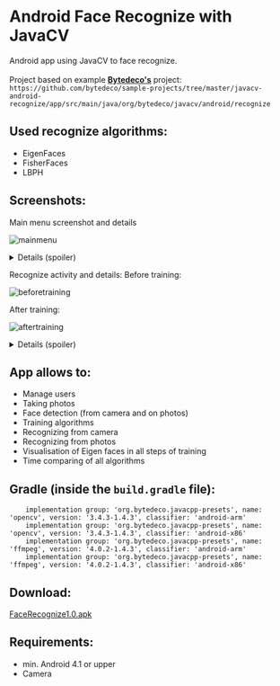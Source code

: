 # Android Face Recognize with JavaCV 

Android app using JavaCV to face recognize.<br><br>
Project based on example <b><a href="https://github.com/bytedeco">Bytedeco's</a></b> project: <br>
```https://github.com/bytedeco/sample-projects/tree/master/javacv-android-recognize/app/src/main/java/org/bytedeco/javacv/android/recognize```

Used recognize algorithms:
--------------------------
 * EigenFaces
 * FisherFaces
 * LBPH
 
 Screenshots:
-----------------------------------------

Main menu screenshot and details
    
![mainmenu](https://user-images.githubusercontent.com/32546106/73701894-4cebc480-46eb-11ea-83e4-cbde73d48d84.png)

<details>
   <summary>Details (spoiler)</summary>
 <b>Add</b> - adding new user (string name in text field needed.</br>
    <b>Delete</b> - deletes the selected user.  </br>
    <b>Recognize</b> -  switch to recognize activity.
 
 </details>


Recognize activity and details:
Before training: 
    
![beforetraining](https://user-images.githubusercontent.com/32546106/73701898-4e1cf180-46eb-11ea-84fb-d8fd780123b9.png)
    
After training:

![aftertraining](https://user-images.githubusercontent.com/32546106/73701900-4f4e1e80-46eb-11ea-9513-d8cbe0dd09df.png)

<details>
 <summary>Details (spoiler)</summary>
 <b>How to take a correct photo</b></br>
        Be sure that your face is in the square (correctly detected).</br>
        <b>Important things:</b> </br>
        <b>light - </b> make sure your face is evenly lit. Avoid situations where the face is difficult to see or only part of your face is lit.</br>
        <b>background - </b> your background should be uniform.</br>
        <b>face position - </b> the face should be in a vertical position (eyes should be in one horizontal line).</br>
        <b>number of photos - </b> for good results number of photos should be higher than 7.</br>
        <b> Not following the rules might affect bad results!</b></br></br>
        <b>Interface</b></br>
       <b>Take photo</b> - Take photo ready to train.</br>
        <b>Train</b> - Algorithms training. (with your own dataset first click <b>rename</b> and then <b>det. photo</b></br>
        <b>Reset</b> - reset of trained algorithms.</br>
        <b>Rename</b> - changing a photo names to pattern person.id.photo_number.jpg </br>
        <b>Det. Photo</b> - detect faces on dataset of current user and resize to correct resolution. </br>
        <b>Recog. photo</b> - recognize user from photo of current user in folder <i>default</i>. </br>
        <b>Mean</b> - performs visualization of selected face recognition algorithms available in <b> user/visualizations </b>. </br>
        <b>Test</b> - performs a recognition test on all photo sets. Results in .csv files in the main folder.
 
 </details>


App allows to:
--------------
 * Manage users
 * Taking photos
 * Face detection (from camera and on photos)
 * Training algorithms
 * Recognizing from camera
 * Recognizing from photos
 * Visualisation of Eigen faces in all steps of training
 * Time comparing of all algorithms

Gradle (inside the `build.gradle` file):
-----------------------------------------
```implementation group: 'org.bytedeco', name: 'javacv', version: '1.4.3'
    implementation group: 'org.bytedeco.javacpp-presets', name: 'opencv', version: '3.4.3-1.4.3', classifier: 'android-arm'
    implementation group: 'org.bytedeco.javacpp-presets', name: 'opencv', version: '3.4.3-1.4.3', classifier: 'android-x86'
    implementation group: 'org.bytedeco.javacpp-presets', name: 'ffmpeg', version: '4.0.2-1.4.3', classifier: 'android-arm'
    implementation group: 'org.bytedeco.javacpp-presets', name: 'ffmpeg', version: '4.0.2-1.4.3', classifier: 'android-x86'
```

Download:
--------------

<a href="https://github.com/Piopr/Face-Recognize-JavaCV/releases/download/FaceRecognizePiopr1.0/FaceRecognizePiopr.apk">FaceRecognize1.0.apk</a>

Requirements:
-----------------------------------------
 * min. Android 4.1 or upper
 * Camera 
 

    



